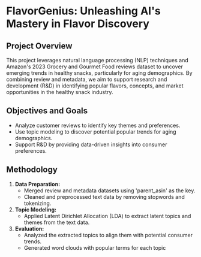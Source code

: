 # FlavorGenius: Unleashing AI's Mastery in Flavor Discovery
## Project Overview
This project leverages natural language processing (NLP) techniques and Amazon's 2023 Grocery and Gourmet Food reviews dataset to uncover emerging trends in healthy snacks, particularly for aging demographics. By combining review and metadata, we aim to support research and development (R&D) in identifying popular flavors, concepts, and market opportunities in the healthy snack industry.

## Objectives and Goals
* Analyze customer reviews to identify key themes and preferences.
* Use topic modeling to discover potential popular trends for aging demographics.
* Support R&D by providing data-driven insights into consumer preferences.

## Methodology
1. **Data Preparation:**
   * Merged review and metadata datasets using 'parent_asin' as the key.
   * Cleaned and preprocessed text data by removing stopwords and tokenizing.
2. **Topic Modeling:**
   * Applied Latent Dirichlet Allocation (LDA) to extract latent topics and themes from the text data.
3. **Evaluation:**
   * Analyzed the extracted topics to align them with potential consumer trends.
   * Generated word clouds with popular terms for each topic
